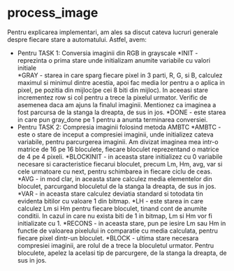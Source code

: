 # process_image

Pentru explicarea implementari, am ales sa discut cateva lucruri generale despre fiecare stare a automatului. Astfel, avem:
-	Pentru TASK 1: Conversia imaginii din RGB in grayscale
*INIT - reprezinta o prima stare unde initializam anumite variabile cu valori initiale 	
*GRAY - starea in care sparg fiecare pixel in 3 parti, R, G, si B, calculez maximul si minimul dintre acestia, apoi fac media lor pentru a o aplica in pixel, pe pozitia din mijloc(pe cei 8 biti din mijloc). In aceeasi stare incrementez row si col pentru a trece la pixelul urmator. Verific de asemenea daca am ajuns la finalul imaginii. Mentionez ca imaginea a fost parcursa de la stanga la dreapta, de sus in jos.
*DONE	- este starea in care pun gray_done pe 1 pentru a anunta terminarea conversiei.
-	Pentru TASK 2: Compresia imaginii folosind metoda AMBTC
*AMBTC - este o stare de inceput a compresiei imaginii, unde initializez cateva variabile, pentru parcurgerea imaginii. Am divizat imaginea mea intr-o matrice de 16 pe 16 bloculete, fiecare bloculet reprezentand o matrice de 4 pe 4 pixeli.
*BLOCKINIT - in aceasta stare initializez cu 0 variabile necesare si caracteristice fiecarui bloculet, precum Lm, Hm, avg, var si cele urmatoare cu next, pentru schimbarea in fiecare ciclu de ceas.
*AVG - in mod clar, in aceasta stare calculez media elementelor din bloculet, parcurgand bloculetul de la stanga la dreapta, de sus in jos.
*VAR - in aceasta stare calculez deviatia standard si totodata tin evidenta bitilor cu valoare 1 din bitmap. 
*LH - este starea in care calculez Lm si Hm pentru fiecare bloculet, tinand cont de anumite conditii. In cazul in care nu exista biti de 1 in bitmap, Lm si Hm vor fi initializate cu 1.
*RECONS - in aceasta stare, pun pe iesire Lm sau Hm in functie de valoarea pixelului in comparatie cu media calculata, pentru fiecare pixel dintr-un bloculet.
*BLOCK - ultima stare necesara compresiei imaginii, are rolul de a trece la bloculetul urmator. Pentru bloculete, apelez la acelasi tip de parcurgere, de la stanga la dreapta, de sus in jos. 
